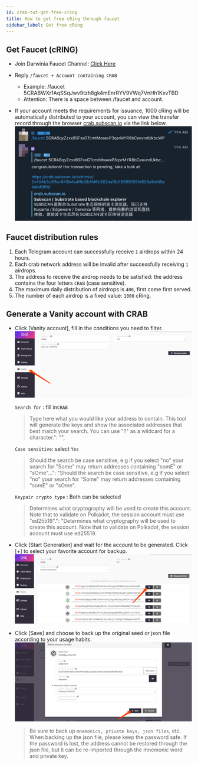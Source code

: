 ```yaml
---
id: crab-tut-get-free-cring
title: How to get free cRing through faucet
sidebar_label: Get free cRing
---
```


## Get Faucet (cRING)

- Join Darwinia Faucet Channel: [Click Here](https://t.me/DarwiniaFaucet)

- Reply `/faucet + Account containing CRAB`
  - Example: /faucet 5CRABWXr1AqSSqJwv9tzh8gk4mEnrRYV9VWq7VnHh1KxvTBD
  - Attention: There is a space between /faucet and account.

- If your account meets the requirements for issuance, 1000 cRing will be automatically distributed to your account, you can view the transfer record through the browser [crab.subscan.io](https://crab.subscan.io/) via the link below.
![faucet-4](assets/faucet-4.png)

## Faucet distribution rules

1) Each Telegram account can successfully receive `1` airdrops within 24 hours.  
2) Each crab network address will be invalid after successfully receiving `1` airdrops.  
3) The address to receive the airdrop needs to be satisfied: the address contains the four letters `CRAB` (case sensitive).  
4) The maximum daily distribution of airdrops is `400`, first come first served.  
5) The number of each airdrop is a fixed value: `1000` cRing.  

## Generate a Vanity account with CRAB

- Click [Vanity account], fill in the conditions you need to filter.
  ![faucet-1](assets/faucet-1.png)

   `Search for` : fill in`CRAB`
   >Type here what you would like your address to contain. This tool will generate the keys and show the associated addresses that best match your search. You can use \"?\" as a wildcard for a character.": "",

   `Case sensitive`: select `Yes`
   >Should the search be case sensitive, e.g if you select \"no\" your search for \"Some\" may return addresses containing \"somE\" or \"sOme\"...": "Should the search be case sensitive, e.g if you select \"no\" your search for \"Some\" may return addresses containing \"somE\" or \"sOme\".

   `Keypair crypto type` : Both can be selected

   >Determines what cryptography will be used to create this account. Note that to validate on Polkadot, the session account must use \"ed25519\".": "Determines what cryptography will be used to create this account. Note that to validate on Polkadot, the session account must use ed25519.

- Click [Start Generation] and wait for the account to be generated. Click [+] to select your favorite account for backup.
![faucet-2](assets/faucet-2.png)

- Click [Save] and choose to back up the original seed or json file according to your usage habits.
![faucet-3](assets/faucet-3.png)

   > Be sure to back up `mnemonics, private keys, json files`, etc. When backing up the json file, please keep the password safe. If the password is lost, the address cannot be restored through the json file, but it can be re-imported through the mnemonic word and private key.